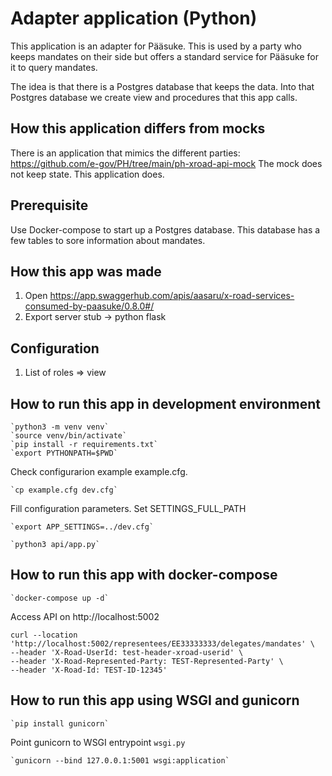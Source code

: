 
# Adapter application (Python)

This application is an adapter for Pääsuke.
This is used by a party who keeps mandates on their side but offers a standard service
for Pääsuke for it to query mandates.

The idea is that there is a Postgres database that keeps the data.
Into that Postgres database we create view and procedures that this app calls.


## How this application differs from mocks

There is an application that mimics the different parties:
https://github.com/e-gov/PH/tree/main/ph-xroad-api-mock
The mock does not keep state. This application does.

## Prerequisite

Use Docker-compose to start up a Postgres database.
This database has a few tables to sore information about mandates.


## How this app was made

1. Open https://app.swaggerhub.com/apis/aasaru/x-road-services-consumed-by-paasuke/0.8.0#/
2. Export server stub -> python flask


## Configuration
1. List of roles => view


## How to run this app in development environment

    `python3 -m venv venv`
    `source venv/bin/activate`
    `pip install -r requirements.txt`
    `export PYTHONPATH=$PWD`

Check configurarion example example.cfg.

    `cp example.cfg dev.cfg`

Fill configuration parameters. Set SETTINGS_FULL_PATH

    `export APP_SETTINGS=../dev.cfg`

    `python3 api/app.py`

## How to run this app with docker-compose
    `docker-compose up -d`

Access API on http://localhost:5002

```
curl --location 'http://localhost:5002/representees/EE33333333/delegates/mandates' \
--header 'X-Road-UserId: test-header-xroad-userid' \
--header 'X-Road-Represented-Party: TEST-Represented-Party' \
--header 'X-Road-Id: TEST-ID-12345'
```

## How to run this app using WSGI and gunicorn

    `pip install gunicorn`

Point gunicorn to WSGI entrypoint `wsgi.py`

    `gunicorn --bind 127.0.0.1:5001 wsgi:application`

